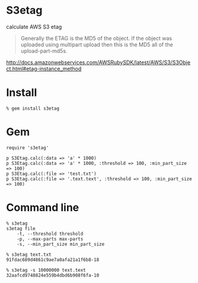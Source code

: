 # S3etag

calculate AWS S3 etag

> Generally the ETAG is the MD5 of the object. If the object was uploaded using multipart upload then this is the MD5 all of the upload-part-md5s.

http://docs.amazonwebservices.com/AWSRubySDK/latest/AWS/S3/S3Object.html#etag-instance_method

# Install

    % gem install s3etag

# Gem

    require 's3etag'

    p S3Etag.calc(:data => 'a' * 1000)
    p S3Etag.calc(:data => 'a' * 1000, :threshold => 100, :min_part_size => 100)
    p S3Etag.calc(:file => 'test.txt')
    p S3Etag.calc(:file => '.text.text', :threshold => 100, :min_part_size => 100)

# Command line

    % s3etag
    s3etag file
        -t, --threshold threshold
        -p, --max-parts max-parts
        -s, --min_part_size min_part_size

    % s3etag text.txt
    91fdac689d4861c9ae7a0afa21a1f6b8-18

    % s3etag -s 10000000 text.text
    32aafcd9748824e559b4dbd6b908f6fa-10
